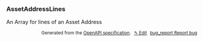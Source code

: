 <!--- This is a generated file, do not edit! -->
<!--- [START woosmap_http_schema_assetaddresslines] -->
<h3 class="schema-object" id="AssetAddressLines">AssetAddressLines</h3>

An Array for lines of an Asset Address

<p style="text-align: right; font-size: smaller;">Generated from the <a data-label="openapi-github" href="https://github.com/woosmap/openapi-specification" title="Woosmap OpenAPI Specification" class="external">OpenAPI specification</a>.
<a data-label="openapi-github-woosmap-http-schema-assetaddresslines" data-action="edit" style="margin-left: 5px;" href="https://github.com/woosmap/openapi-specification/blob/main/specification/schemas/AssetAddressLines.yml" title="Edit on GitHub">✎ Edit</a>
<a data-label="openapi-github-woosmap-http-schema-assetaddresslines" data-action="bug" style="margin-left: 5px;" href="https://github.com/woosmap/openapi-specification/issues/new?assignees=&labels=type%3A+bug%2C+triage+me&template=bug_report.md&title=[schemas] Bug - AssetAddressLines" title="File bug for schemas on GitHub"><span class="material-icons">bug_report</span> Report bug</a>
</p>

<!--- [END woosmap_http_schema_assetaddresslines] -->
